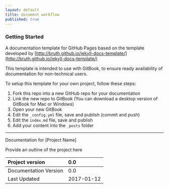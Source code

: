 ```yaml
---
layout: default
title: document workflow
published: true
---
```


### Getting Started

A documentation template for GitHub Pages based on the template developed by [http://bruth.github.io/jekyll-docs-template/](http://bruth.github.io/jekyll-docs-template/)

This template is intended to use with GitBook, to ensure ready availability of documentation for non-technical users.

To setup this template for your own project, follow these steps:

1. Fork this repo into a new GitHub repo for your documentation
2. Link the new repo to GitBook \(You can download a desktop version of GitBook for Mac or Windows\)
3. Open your new GitBook
4. Edit the `_config.yml` file, save and publish \(commit and push\)
5. Edit the  `index.md` file, save and publish
6. Add your content into the `_posts` folder



---

Documentation for \[Project Name\]

Provide an outline of the project here

| Project version | 0.0 |
| :--- | :--- |
| Documentation Version | 0.0 |
| Last Updated | 2017-01-12 |



